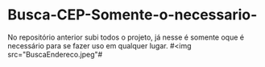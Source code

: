 # Busca-CEP-Somente-o-necessario-
No repositório anterior subi todos o projeto, já nesse é somente oque é necessário para se fazer uso em qualquer lugar.
#<img src="BuscaEndereco.jpeg"</img>#
